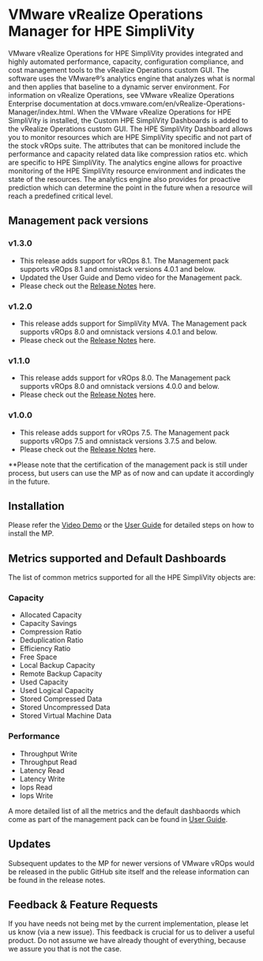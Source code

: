 ﻿# VMware vRealize Operations Manager for HPE SimpliVity

VMware vRealize Operations for HPE SimpliVity provides integrated and highly automated performance, capacity, configuration compliance, and cost management tools to the vRealize Operations custom GUI. The software uses the VMware®’s analytics engine that analyzes what is normal and then applies that baseline to a dynamic server environment. For information on vRealize Operations, see VMware vRealize Operations Enterprise documentation at docs.vmware.com/en/vRealize-Operations-Manager/index.html. When the VMware vRealize Operations for HPE SimpliVity is installed, the Custom HPE SimpliVity Dashboards is added to the vRealize Operations custom GUI. The HPE SimpliVity Dashboard allows you to monitor resources which are HPE SimpliVity specific and not part of the stock vROps suite. The attributes that can be monitored include the performance and capacity related data like compression ratios etc. which are specific to HPE SimpliVity. The analytics engine allows for proactive monitoring of the HPE SimpliVity resource environment and indicates the state of the resources. The analytics engine also provides for proactive prediction which can determine the point in the future when a resource will reach a predefined critical level.

## Management pack versions
### v1.3.0
  - This release adds support for vROps 8.1. The Management pack supports vROps 8.1 and omnistack versions 4.0.1 and below.
  - Updated the User Guide and Demo video for the Management pack.
  - Please check out the [Release Notes](https://github.com/HewlettPackard/simplivity-vrops-plugin/releases/tag/v1.3.0) here.

### v1.2.0
  - This release adds support for SimpliVity MVA. The Management pack supports vROps 8.0 and omnistack versions 4.0.1 and below.
  - Please check out the [Release Notes](https://github.com/HewlettPackard/simplivity-vrops-plugin/releases/tag/v1.2.0) here.

### v1.1.0
  - This release adds support for vROps 8.0. The Management pack supports vROps 8.0 and omnistack versions 4.0.0 and below.
  - Please check out the [Release Notes](https://github.com/HewlettPackard/simplivity-vrops-plugin/releases/tag/v1.1.0) here.

### v1.0.0
  - This release adds support for vROps 7.5. The Management pack supports vROps 7.5 and omnistack versions 3.7.5 and below.
  - Please check out the [Release Notes](https://github.com/HewlettPackard/simplivity-vrops-plugin/releases/tag/v1.0.0) here.
  
  **Please note that the certification of the management pack is still under process, but users can use the MP as of now and can update it accordingly in the future.

## Installation

Please refer the [Video Demo](https://www.youtube.com/watch?v=wIppCt_ay6Y) or the [User Guide](https://github.com/HewlettPackard/simplivity-vrops-plugin/blob/master/vROps%20For%20HPE%20Simplivity%20-%20User%20Guide.pdf) for detailed steps on how to install the MP.

## Metrics supported and Default Dashboards

The list of common metrics supported for all the HPE SimpliVity objects are:
  ### Capacity
  - Allocated Capacity
  - Capacity Savings
  - Compression Ratio
  - Deduplication Ratio
  - Efficiency Ratio
  - Free Space
  - Local Backup Capacity
  - Remote Backup Capacity
  - Used Capacity
  - Used Logical Capacity
  - Stored Compressed Data
  - Stored Uncompressed Data
  - Stored Virtual Machine Data

  ### Performance
  - Throughput Write
  - Throughput Read
  - Latency Read
  - Latency Write
  - Iops Read
  - Iops Write

A more detailed list of all the metrics and the default dashbaords which come as part of the management pack can be found in [User Guide](https://github.com/HewlettPackard/simplivity-vrops-plugin/blob/master/vROps%20For%20HPE%20Simplivity%20-%20User%20Guide.pdf).

## Updates
Subsequent updates to the MP for newer versions of VMware vROps would be released in the public GitHub site itself and the release information can be found in the release notes.

## Feedback & Feature Requests

If you have needs not being met by the current implementation, please let us know (via a new issue). This feedback is crucial for us to deliver a useful product. Do not assume we have already thought of everything, because we assure you that is not the case.
